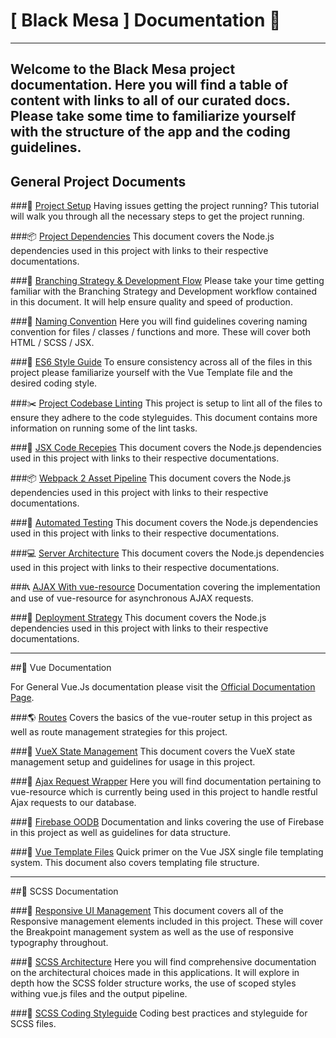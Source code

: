 # [ Black Mesa ] Documentation :8ball:
---
Welcome to the Black Mesa project documentation. Here you will find a table of content with links to all of our curated docs. Please take some time to familiarize yourself with the structure of the app and the coding guidelines.
---

## General Project Documents

###:electric_plug: [Project Setup](./project-setup.md "Setting Up The Project Locally") 
Having issues getting the project running? This tutorial will walk you through all the necessary steps to get the project running.

###:package: [Project Dependencies](./dependencies.md "Node Dependencies")
This document covers the Node.js dependencies used in this project with links to their respective documentations.

###:vertical_traffic_light: [Branching Strategy & Development Flow](./branching.md "Project Branching Strategy")
Please take your time getting familiar with the Branching Strategy and Development workflow contained in this document. It will help ensure quality and speed of production.

###:floppy_disk: [Naming Convention](./naming-convention.md "Naming Conventions")
Here you will find guidelines covering naming convention for files / classes / functions and more. These will cover both HTML / SCSS / JSX.

###:straight_ruler: [ES6 Style Guide](./jsx-code-styleguide.md "Vue / JSX Styleguide")
To ensure consistency across all of the files in this project please familiarize yourself with the Vue Template file and the desired coding style.

###:scissors: [Project Codebase Linting](./linting.md "Codebase Linting Instructions")
This project is setup to lint all of the files to ensure they adhere to the code styleguides. This document contains more information on running some of the lint tasks.

###:rocket: [JSX Code Recepies](./useful-recepies.md "Collection Of Useful Snippets For Reference")
This document covers the Node.js dependencies used in this project with links to their respective documentations.

###:package: [Webpack 2 Asset Pipeline](./webpack.md "Webpack 2 Implementation")
This document covers the Node.js dependencies used in this project with links to their respective documentations.

###:microscope: [Automated Testing](./testing.md "Automated Testing Coverage")
This document covers the Node.js dependencies used in this project with links to their respective documentations.

###:computer: [Server Architecture](./server.md "Server Architecture")
This document covers the Node.js dependencies used in this project with links to their respective documentations.

###:telephone_receiver: [AJAX With vue-resource](./vue-resource.md "vue-resource Ajax Wrapper")
Documentation covering the implementation and use of vue-resource for asynchronous AJAX requests.

###:ship: [Deployment Strategy](./deployment.md "Deployment")
This document covers the Node.js dependencies used in this project with links to their respective documentations.

---

##:nut_and_bolt: Vue Documentation

For General Vue.Js documentation please visit the [Official Documentation Page](https://vuejs.org/v2/api/ "Vue.js Official Documentation").

###:earth_americas: [Routes](./routes.md "Node Dependencies")
Covers the basics of the vue-router setup in this project as well as route management strategies for this project.

###:memo: [VueX State Management](./vue-x.md "State Management with VueX")
This document covers the VueX state management setup and guidelines for usage in this project.

###:gift: [Ajax Request Wrapper](./vue-resource.md "Vue Resource Ajax Wrapper")
Here you will find documentation pertaining to vue-resource which is currently being used in this project to handle restful Ajax requests to our database.

###:floppy_disk: [Firebase OODB](./firebase.md "Firebase Documentation")
Documentation and links covering the use of Firebase in this project as well as guidelines for data structure.

###:ramen: [Vue Template Files](./templating-structure.md "Vue Templating Structure")
Quick primer on the Vue JSX single file templating system. This document also covers templating file structure.

---

##:art: SCSS Documentation

###:iphone: [Responsive UI Management](./responsiveness.md "Responsive UI Management Systems")
This document covers all of the Responsive management elements included in this project. These will cover the Breakpoint management system as well as the use of responsive typography throughout.

###:open_file_folder: [SCSS Architecture](./scss-architecture.md "SCSS File Structure & Code Structure")
Here you will find comprehensive documentation on the architectural choices made in this applications. It will explore in depth how the SCSS folder structure works, the use of scoped styles withing vue.js files and the output pipeline.

###:gem: [SCSS Coding Styleguide](./dependencies.md "Node Dependencies")
Coding best practices and styleguide for SCSS files.


